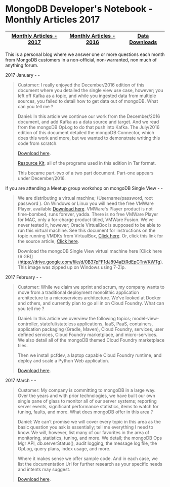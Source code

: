 MongoDB Developer's Notebook - Monthly Articles 2017
===================

| **[Monthly Articles - 2017](https://github.com/farrell0/MongoDB-Developers-Notebook/blob/master/README.md)**| **[Monthly Articles - 2016](https://github.com/farrell0/MongoDB-Developers-Notebook/blob/master/2016/README.md)**| **[Data Downloads](https://github.com/farrell0/MongoDB-Developers-Notebook/blob/master/data_download/README.md)** |
|-------------------------|--------------------------|-----------------|

This is a personal blog where we answer one or more questions each month from MongoDB customers in a non-official, non-warranted, non much of anything forum.

2017 January - -

>Customer:
>I really enjoyed the December/2016 edition of this document where you detailed the single 
>view use case, however; you left off Kafka as a topic, and while you ingested data from 
>multiple sources, you failed to detail how to get data out of mongoDB. What can you tell 
>me ?
>
>Daniel:
>In this article we continue our work from the December/2016 document, and add Kafka as a
>data source and target. And we read from the mongoDB OpLog to do that push into Kafka. The
>July/2016 edition of this document detailed the mongoDB Connector, which does this work 
>and more, but we wanted to demonstrate writing this code from scratch.
>
>[Download here](https://github.com/farrell0/MongoDB-Developers-Notebook/blob/master/articles/MDB_DN_2017_13_SingleView.pdf).
>
>[Resource Kit](https://github.com/farrell0/MongoDB-Developers-Notebook/blob/master/articles/MDB_DN_2017_13_SingleView.tar), all of the programs used in this edition in Tar format.
>
>This became part-two of a two part document. Part-one appears under December/2016.

If you are attending a Meetup group workshop on mongoDB Single View - -

>We are distributing a virtual machine; (Username/password, root password ). On Windows or 
>Linux you will need the free VMWare Player, available 
>[Download here](http://www.vmware.com/products/player/playerpro-evaluation.html). VMWare's Player product
>is not time-bombed, runs forever, yadda. There is no free VMWare Player for MAC, only a 
>for-charge product titled, VMWare Fusion. We've never tested it, however; Oracle VirtualBox 
>is supposed to be able to run this virtual machine. See this document for instructions on
>the topic running VMDKs from VirtualBox, 
>[Click here](https://github.com/farrell0/MongoDB-Developers-Notebook/blob/master/articles/OracleVirtualBoxToRunAVMDK.pdf). 
>Or, click this link for the source article, 
>[Click here](http://techathlon.com/how-to-run-a-vmdk-file-in-oracle-virtualbox/).
>
>Download the mongoDB Single View virtual machine here [Click here (6 GB)]
>(https://drive.google.com/file/d/0B37pFF1dJ894aEtRdEpCTnVKWTg). This image was zipped up 
>on Windows using 7-Zip.

2017 February - -

>Customer:
>While we claim we sprint and scrum, my company wants to move from a traditional deployment 
>monolithic application architecture to a microservices architecture. We’ve looked at Docker 
>and others, and currently plan to go all in on Cloud Foundry. What can you tell me ?
>
>Daniel:
>In this article we overview the following topics; model-view-controller, stateful/stateless 
>applications, IaaS, PaaS, containers, application packaging (Gradle, Maven), Cloud Foundry, 
>services, user defined services, Cloud Foundry marketplace, and micro-services. We also
>detail all of the mongoDB themed Cloud Foundry marketplace tiles. 
>
>Then we install pcfdev, a laptop capable Cloud Foundry runtime, and deploy and scale a Python 
>Web application.
>
>[Download here](https://github.com/farrell0/MongoDB-Developers-Notebook/blob/master/articles/MDB_DN_2017_14b_CloudFoundry.pdf).

2017 March - -

>Customer: 
>My company is committing to mongoDB in a large way. Over the years and with 
>prior technologies, we have built our own single pane of glass to monitor all of our 
>server systems; reporting server events, significant performance statistics, items to 
>watch for tuning, faults, and more. What does mongoDB offer in this area ?
>
>Daniel:
>We can’t promise we will cover every topic in this area as the basic question you ask 
>is essentially; tell me everything I need to know. We will, however, list many of our 
>favorites in the area of monitoring, statistics, tuning, and more. We detail; the mongoDB 
>Ops Mgr API, db.serverStatus(), audit logging, the message log file, the OpLog, query
>plans, index usage, and more.
>
>Where it makes sense we offer sample code. And in each case, we list the documentation 
>Url for further research as your specific needs and intents may suggest.
>
>[Download here](https://github.com/farrell0/MongoDB-Developers-Notebook/blob/master/articles/MDB_DN_2017_15_Monitoringb.pdf).



